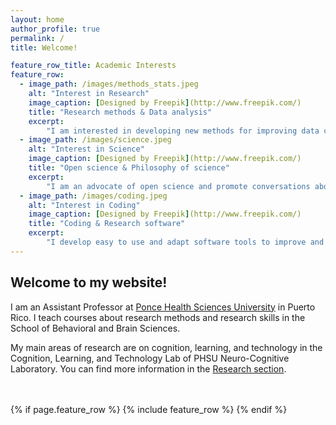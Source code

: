 ```yaml
---
layout: home
author_profile: true
permalink: /
title: Welcome!

feature_row_title: Academic Interests
feature_row:
  - image_path: /images/methods_stats.jpeg
    alt: "Interest in Research"
    image_caption: [Designed by Freepik](http://www.freepik.com/)
    title: "Research methods & Data analysis"
    excerpt:
        "I am interested in developing new methods for improving data collection and analysis."
  - image_path: /images/science.jpeg
    alt: "Interest in Science"
    image_caption: [Designed by Freepik](http://www.freepik.com/)
    title: "Open science & Philosophy of science"
    excerpt:
        "I am an advocate of open science and promote conversations about how to improve the way we do science."
  - image_path: /images/coding.jpeg
    alt: "Interest in Coding"
    image_caption: [Designed by Freepik](http://www.freepik.com/)
    title: "Coding & Research software"
    excerpt:
        "I develop easy to use and adapt software tools to improve and simplify research on cognition and learning."
---
```


## Welcome to my website!

I am an Assistant Professor at [Ponce Health Sciences University](https://www.psm.edu/) in Puerto Rico. I teach courses about research methods and research skills in the School of Behavioral and Brain Sciences.

My main areas of research are on cognition, learning, and technology in the Cognition, Learning, and Technology Lab of PHSU Neuro-Cognitive Laboratory. You can find more information in the <a href="{{ site.url }}{{ site.baseurl }}/research">Research section</a>.


<!-- Delete next line if you prefer not to have a feature row. -->
<br />
<br />
{% if page.feature_row %}
  {% include feature_row %}
{% endif %}
<!-- Delete previous lines if you prefer not to have a feature row. -->
